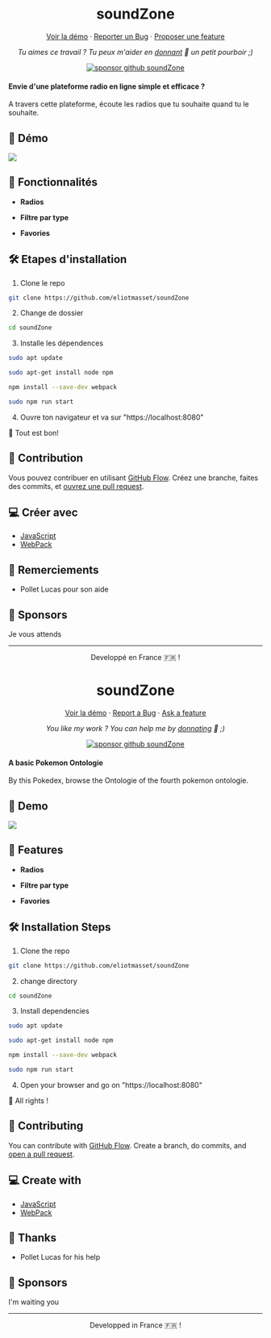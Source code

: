 <h1 align="center">
  soundZone
</h1>

<p align="center">
    <a href="https://eliotmasset.fr/SoundZone" >Voir la démo</a>
    ·
    <a href="https://github.com/eliotmasset/soundZone/issues/new/choose">Reporter un Bug</a>
    ·
    <a href="https://github.com/eliotmasset/soundZone/issues/new/choose">Proposer une feature</a>
</p>

<p align="center">
<i>Tu aimes ce travail ? Tu peux m'aider en <a href="https://paypal.me/eliotmasset/10">donnant</a>  💸 un petit pourboir ;)</i>
</p>

<p align="center">
<a href="https://www.paypal.me/eliotmasset"><img src="https://img.shields.io/badge/support-PayPal-blue?logo=PayPal&style=flat-square&label=Donate" alt="sponsor github soundZone"/>
</a>
</p>

#### Envie d'une plateforme radio en ligne simple et efficace ?

A travers cette plateforme, écoute les radios que tu souhaite quand tu le souhaite.

## 🚀 Démo

<a role="link" aria-disabled="true">
  <img src="https://img.shields.io/website?url=https%3A%2F%2Feliotmasset.fr%2SoundZone&logo=github&style=flat-square" />
</a>

## 🧐 Fonctionnalités

- **Radios**

- **Filtre par type**

- **Favories**

## 🛠️ Etapes d'installation

1. Clone le repo

```bash
git clone https://github.com/eliotmasset/soundZone
```

2. Change de dossier

```bash
cd soundZone
```

3. Installe les dépendences

```bash
sudo apt update

sudo apt-get install node npm

npm install --save-dev webpack

sudo npm run start
```

4. Ouvre ton navigateur et va sur "https://localhost:8080"

🌟 Tout est bon!

## 🍰 Contribution

Vous pouvez contribuer en utilisant [GitHub Flow](https://guides.github.com/introduction/flow). Créez une branche, faites des commits, et [ouvrez une pull request](https://github.com/eliotmasset/soundZone/compare).

## 💻 Créer avec

- [JavaScript](https://www.w3schools.com/js/)
- [WebPack](https://webpack.js.org/)

## 🙇 Remerciements

- Pollet Lucas pour son aide

## 🙇 Sponsors

Je vous attends

<hr>
<p align="center">
Developpé en France 🇫🇷 !
</p>

<h1 align="center">
  soundZone
</h1>

<p align="center">
    <a href="https://eliotmasset.fr/SoundZone" >Voir la démo</a>
    ·
    <a href="https://github.com/eliotmasset/soundZone/issues/new/choose">Report a Bug</a>
    ·
    <a href="https://github.com/eliotmasset/soundZone/issues/new/choose">Ask a feature</a>
</p>

<p align="center">
<i>You like my work ? You can help me by <a href="https://paypal.me/eliotmasset/10">donnating</a>  💸 ;)</i>
</p>

<p align="center">
<a href="https://www.paypal.me/eliotmasset"><img src="https://img.shields.io/badge/support-PayPal-blue?logo=PayPal&style=flat-square&label=Donate" alt="sponsor github soundZone"/>
</a>
</p>

#### A basic Pokemon Ontologie

By this Pokedex, browse the Ontologie of the fourth pokemon ontologie.

## 🚀 Demo

<a role="link" aria-disabled="true">
  <img src="https://img.shields.io/website?url=https%3A%2F%2Feliotmasset.fr%2SoundZone&logo=github&style=flat-square" />
</a>

## 🧐 Features

- **Radios**

- **Filtre par type**

- **Favories**

## 🛠️ Installation Steps

1. Clone the repo

```bash
git clone https://github.com/eliotmasset/soundZone
```

2. change directory

```bash
cd soundZone
```

3. Install dependencies

```bash
sudo apt update

sudo apt-get install node npm

npm install --save-dev webpack

sudo npm run start
```

4. Open your browser and go on "https://localhost:8080"

🌟 All rights !

## 🍰 Contributing

You can contribute with [GitHub Flow](https://guides.github.com/introduction/flow). Create a branch, do commits, and [open a pull request](https://github.com/eliotmasset/soundZone/compare).

## 💻 Create with

- [JavaScript](https://www.w3schools.com/js/)
- [WebPack](https://webpack.js.org/)

## 🙇 Thanks

- Pollet Lucas for his help

## 🙇 Sponsors

I'm waiting you

<hr>
<p align="center">
Developped in France 🇫🇷 !
</p>
